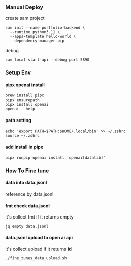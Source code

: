 ### Manual Deploy

create sam project
```shell
sam init --name portfolio-backend \
  --runtime python3.11 \
  --apps-template hello-world \
  --dependency-manager pip
```

debug
```shell
sam local start-api --debug-port 5890
```

### Setup Env

#### pipx openai install

```shell
brew install pipx
pipx ensurepath
pipx install openai
openai --help
```


#### path setting

```shell
echo 'export PATH=$PATH:$HOME/.local/bin' >> ~/.zshrc
source ~/.zshrc
```

#### add install in pipx

```shell
pipx runpip openai install 'openai[datalib]'
```

### How To Fine tune

#### data into data.jsonl
reference by data.jsonl

#### fmt check data.jsonl
it's collect fmt if it returns empty
```shell
jq empty data.jsonl
```

#### data.jsonl upload to open ai api
it's collect upload if it returns **id**
```shell
./fine_tunes_data_upload.sh
```

#### 